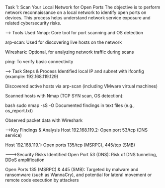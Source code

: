 Task 1: Scan Your Local Network for Open Ports
The objective is to perform network reconnaissance on a local network to identify open ports on devices. This process helps understand network service exposure and related cybersecurity risks.

--> Tools Used
Nmap: Core tool for port scanning and OS detection

arp-scan: Used for discovering live hosts on the network

Wireshark: Optional, for analyzing network traffic during scans

ping: To verify basic connectivity

--> Task Steps & Process
Identified local IP and subnet with ifconfig (example: 192.168.119.129)

Discovered active hosts via arp-scan (including VMware virtual machines)

Scanned hosts with Nmap (TCP SYN scan, OS detection):

bash
sudo nmap -sS -O <target-ip>
Documented findings in text files (e.g., os_report.txt)

Observed packet data with Wireshark

-->Key Findings & Analysis
Host 192.168.119.2: Open port 53/tcp (DNS service)

Host 192.168.119.1: Open ports 135/tcp (MSRPC), 445/tcp (SMB)

 --->Security Risks Identified
Open Port 53 (DNS): Risk of DNS tunneling, DDoS amplification

Open Ports 135 (MSRPC) & 445 (SMB): Targeted by malware and ransomware (such as WannaCry), and potential for lateral movement or remote code execution by attackers
